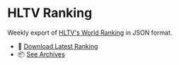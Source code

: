# HLTV Ranking

Weekly export of [HLTV's World Ranking](https://www.hltv.org/ranking/teams/) in JSON format.

* 📅 [Download Latest Ranking](https://raw.githubusercontent.com/julienc91/hltv-ranking/rankings/latest.json)
* 📦 [See Archives](https://github.com/julienc91/hltv-ranking/tree/rankings)
